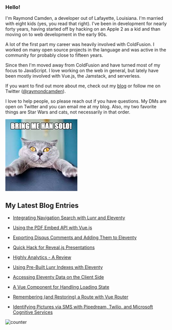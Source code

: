 ### Hello!

I'm Raymond Camden, a developer out of Lafayette, Louisiana. I'm married with eight kids (yes, you read that right). I've been in development for nearly forty years, having started off by hacking on an Apple 2 as a kid and than moving on to web development in the early 90s.

A lot of the first part my career was heavily involved with ColdFusion. I worked on many open source projects in the language and was active in the community for probably close to fifteen years. 

Since then I'm moved away from ColdFusion and have turned most of my focus to JavaScript. I love working on the web in general, but lately have been mostly involved with Vue.js, the Jamstack, and serverless. 

If you want to find out more about me, check out my [blog](https://www.raymondcamden.com) or follow me on Twitter ([@raymondcamden](https://twitter.com/raymondcamden)). 

I love to help people, so please reach out if you have questions. My DMs are open on Twitter and you can email me at my blog. Also, my two favorite things are Star Wars and cats, not necessarily in that order.

![Star Wars cat](https://raw.githubusercontent.com/cfjedimaster/cfjedimaster/master/cat.jpg)

<!-- RSS -->
## My Latest Blog Entries

* [Integrating Navigation Search with Lunr and Eleventy](https://www.raymondcamden.com/2021/02/22/integrating-navigation-search-with-lunr-and-eleventy)

* [Using the PDF Embed API with Vue.js](https://www.raymondcamden.com/2021/02/17/using-the-pdf-embed-api-with-vuejs)

* [Exporting Disqus Comments and Adding Them to Eleventy](https://www.raymondcamden.com/2021/02/11/exporting-disqus-comments-and-adding-them-to-eleventy)

* [Quick Hack for Reveal.js Presentations](https://www.raymondcamden.com/2021/01/29/quick-hack-for-revealjs-presentations)

* [Highly Analytics - A Review](https://www.raymondcamden.com/2021/01/28/highly-analytics-a-review)

* [Using Pre-Built Lunr Indexes with Eleventy](https://www.raymondcamden.com/2021/01/22/using-pre-built-lunr-indexes-with-eleventy)

* [Accessing Eleventy Data on the Client Side](https://www.raymondcamden.com/2021/01/18/accessing-eleventy-data-on-the-client-side)

* [A Vue Component for Handling Loading State](https://www.raymondcamden.com/2021/01/15/a-vue-component-for-handling-loading-state)

* [Remembering (and Restoring) a Route with Vue Router](https://www.raymondcamden.com/2021/01/12/remembering-and-restoring-a-route-with-vue-router)

* [Identifying Pictures via SMS with Pipedream, Twilio, and Microsoft Cognitive Services](https://www.raymondcamden.com/2021/01/07/identifying-pictures-via-sms-with-pipedream-twilio-and-microsoft-cognitive-services)

<!-- ENDRSS -->

![counter](https://enzy20r2pibx5pb.m.pipedream.net)
